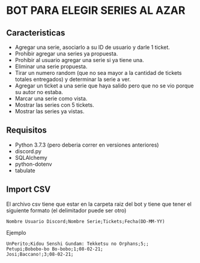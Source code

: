 # BOT PARA ELEGIR SERIES AL AZAR

## Caracteristicas
- Agregar una serie, asociarlo a su ID de usuario y darle 1 ticket.
- Prohibir agregar una series ya propuesta.
- Prohibir al usuario agregar una serie si ya tiene una.
- Eliminar una serie propuesta.
- Tirar un numero random (que no sea mayor a la cantidad de tickets totales entregados) y determinar la serie a ver.
- Agregar un ticket a una serie que haya salido pero que no se vio porque su autor no estaba.
- Marcar una serie como vista.
- Mostrar las series con 5 tickets.
- Mostrar las series ya vistas.


## Requisitos

- Python 3.7.3 (pero deberia correr en versiones anteriores)
- discord.py
- SQLAlchemy
- python-dotenv
- tabulate

## Import CSV

El archivo csv tiene que estar en la carpeta raiz del bot y tiene que tener el siguiente formato (el delimitador puede ser otro)

```
Nombre Usuario Discord;Nombre Serie;Tickets;Fecha(DD-MM-YY)
```

Ejemplo

```
UnPerito;Kidou Senshi Gundam: Tekketsu no Orphans;5;;
Petupi;Bobobo-bo Bo-bobo;1;08-02-21;
Josi;Baccano!;3;08-02-21;
```